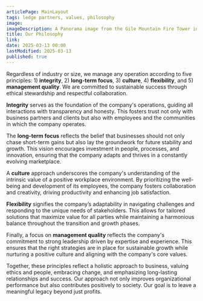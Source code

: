 ```yaml
---
articlePage: MainLayout
tags: ledge partners, values, philosophy
image: 
imageDescription: A Panorama image from the Gile Mountain Fire Tower in Norwich, VT
title: Our Philosophy
link:
date: 2025-03-13 00:00
lastModified: 2025-03-13
published: true
---
```

Regardless of industry or size, we manage any operation according to five principles: 1) **integrity**, 2) **long-term focus**, 3) **culture**, 4) **flexibility**, and 5) **management quality**. We are committed to sustainable success through ethical stewardship and respectful collaboration. 

**Integrity** serves as the foundation of the company's operations, guiding all interactions with transparency and honesty. This fosters trust not only with business partners and clients but also with employees and the communities in which the company operates. 

The **long-term focus** reflects the belief that businesses should not only chase short-term gains but also lay the groundwork for future stability and growth. This vision encourages investment in people, processes, and innovation, ensuring that the company adapts and thrives in a constantly evolving marketplace. 

A **culture** approach underscores the company's understanding of the intrinsic value of a positive workplace environment. By prioritizing the well-being and development of its employees, the company fosters collaboration and creativity, driving productivity and enhancing job satisfaction. 

**Flexibility** signifies the company’s adaptability in navigating challenges and responding to the unique needs of stakeholders. This allows for tailored solutions that maximize value for all parties while maintaining a harmonious balance throughout the transition and growth phases. 

Finally, a focus on **management quality** reflects the company's commitment to strong leadership driven by expertise and experience. This ensures that the right strategies are in place for sustainable growth while nurturing a positive culture and aligning with the company's core values. 

Together, these principles reflect a holistic approach to business, valuing ethics and people, embracing change, and emphasizing long-lasting relationships and success. Our approach not only improves organizational performance but also contributes positively to society. Our goal is to leave a meaningful legacy beyond just profits.
